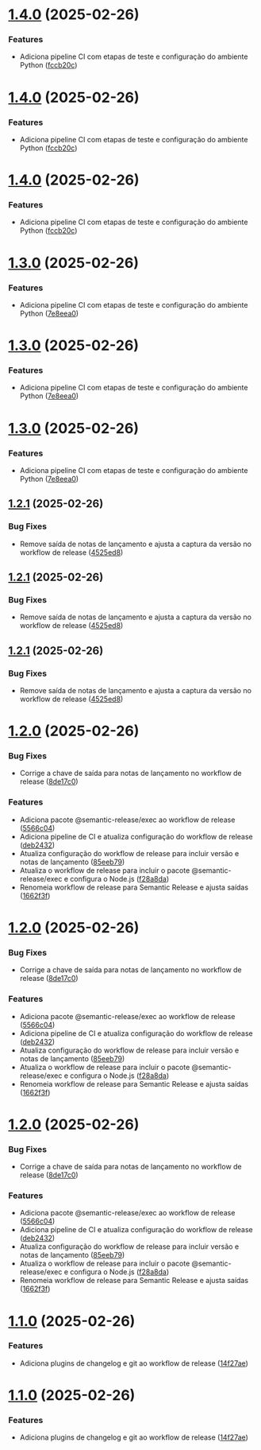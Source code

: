# [1.4.0](https://github.com/davidlimacardoso/simple-python-application/compare/v1.3.0...v1.4.0) (2025-02-26)


### Features

* Adiciona pipeline CI com etapas de teste e configuração do ambiente Python ([fccb20c](https://github.com/davidlimacardoso/simple-python-application/commit/fccb20c9c917b5cf98bdd4c40db4f11c95996d6d))





# [1.4.0](https://github.com/davidlimacardoso/simple-python-application/compare/v1.3.0...v1.4.0) (2025-02-26)


### Features

* Adiciona pipeline CI com etapas de teste e configuração do ambiente Python ([fccb20c](https://github.com/davidlimacardoso/simple-python-application/commit/fccb20c9c917b5cf98bdd4c40db4f11c95996d6d))





# [1.4.0](https://github.com/davidlimacardoso/simple-python-application/compare/v1.3.0...v1.4.0) (2025-02-26)


### Features

* Adiciona pipeline CI com etapas de teste e configuração do ambiente Python ([fccb20c](https://github.com/davidlimacardoso/simple-python-application/commit/fccb20c9c917b5cf98bdd4c40db4f11c95996d6d))

# [1.3.0](https://github.com/davidlimacardoso/simple-python-application/compare/v1.2.1...v1.3.0) (2025-02-26)


### Features

* Adiciona pipeline CI com etapas de teste e configuração do ambiente Python ([7e8eea0](https://github.com/davidlimacardoso/simple-python-application/commit/7e8eea0d99f219ff21aeddc7fa812e8bf909a5c4))





# [1.3.0](https://github.com/davidlimacardoso/simple-python-application/compare/v1.2.1...v1.3.0) (2025-02-26)


### Features

* Adiciona pipeline CI com etapas de teste e configuração do ambiente Python ([7e8eea0](https://github.com/davidlimacardoso/simple-python-application/commit/7e8eea0d99f219ff21aeddc7fa812e8bf909a5c4))





# [1.3.0](https://github.com/davidlimacardoso/simple-python-application/compare/v1.2.1...v1.3.0) (2025-02-26)


### Features

* Adiciona pipeline CI com etapas de teste e configuração do ambiente Python ([7e8eea0](https://github.com/davidlimacardoso/simple-python-application/commit/7e8eea0d99f219ff21aeddc7fa812e8bf909a5c4))

## [1.2.1](https://github.com/davidlimacardoso/simple-python-application/compare/v1.2.0...v1.2.1) (2025-02-26)


### Bug Fixes

* Remove saída de notas de lançamento e ajusta a captura da versão no workflow de release ([4525ed8](https://github.com/davidlimacardoso/simple-python-application/commit/4525ed8330cd9a0d0cfdd17921bf2134aadf6c36))





## [1.2.1](https://github.com/davidlimacardoso/simple-python-application/compare/v1.2.0...v1.2.1) (2025-02-26)


### Bug Fixes

* Remove saída de notas de lançamento e ajusta a captura da versão no workflow de release ([4525ed8](https://github.com/davidlimacardoso/simple-python-application/commit/4525ed8330cd9a0d0cfdd17921bf2134aadf6c36))





## [1.2.1](https://github.com/davidlimacardoso/simple-python-application/compare/v1.2.0...v1.2.1) (2025-02-26)


### Bug Fixes

* Remove saída de notas de lançamento e ajusta a captura da versão no workflow de release ([4525ed8](https://github.com/davidlimacardoso/simple-python-application/commit/4525ed8330cd9a0d0cfdd17921bf2134aadf6c36))

# [1.2.0](https://github.com/davidlimacardoso/simple-python-application/compare/v1.1.0...v1.2.0) (2025-02-26)


### Bug Fixes

* Corrige a chave de saída para notas de lançamento no workflow de release ([8de17c0](https://github.com/davidlimacardoso/simple-python-application/commit/8de17c09f88907386ae63cd265806b423f50ba68))


### Features

* Adiciona pacote @semantic-release/exec ao workflow de release ([5566c04](https://github.com/davidlimacardoso/simple-python-application/commit/5566c04cc33436ea5e14773becea10bce2917f80))
* Adiciona pipeline de CI e atualiza configuração do workflow de release ([deb2432](https://github.com/davidlimacardoso/simple-python-application/commit/deb2432392772a5e6d1834659cc64ba042fa9faf))
* Atualiza configuração do workflow de release para incluir versão e notas de lançamento ([85eeb79](https://github.com/davidlimacardoso/simple-python-application/commit/85eeb792d38e01664f73fc8ebf226294e93083e0))
* Atualiza o workflow de release para incluir o pacote @semantic-release/exec e configura o Node.js ([f28a8da](https://github.com/davidlimacardoso/simple-python-application/commit/f28a8daedec6d580732330544134de1dd641177f))
* Renomeia workflow de release para Semantic Release e ajusta saídas ([1662f3f](https://github.com/davidlimacardoso/simple-python-application/commit/1662f3f0077974b181615c6dd89ee9d9c3156f38))





# [1.2.0](https://github.com/davidlimacardoso/simple-python-application/compare/v1.1.0...v1.2.0) (2025-02-26)


### Bug Fixes

* Corrige a chave de saída para notas de lançamento no workflow de release ([8de17c0](https://github.com/davidlimacardoso/simple-python-application/commit/8de17c09f88907386ae63cd265806b423f50ba68))


### Features

* Adiciona pacote @semantic-release/exec ao workflow de release ([5566c04](https://github.com/davidlimacardoso/simple-python-application/commit/5566c04cc33436ea5e14773becea10bce2917f80))
* Adiciona pipeline de CI e atualiza configuração do workflow de release ([deb2432](https://github.com/davidlimacardoso/simple-python-application/commit/deb2432392772a5e6d1834659cc64ba042fa9faf))
* Atualiza configuração do workflow de release para incluir versão e notas de lançamento ([85eeb79](https://github.com/davidlimacardoso/simple-python-application/commit/85eeb792d38e01664f73fc8ebf226294e93083e0))
* Atualiza o workflow de release para incluir o pacote @semantic-release/exec e configura o Node.js ([f28a8da](https://github.com/davidlimacardoso/simple-python-application/commit/f28a8daedec6d580732330544134de1dd641177f))
* Renomeia workflow de release para Semantic Release e ajusta saídas ([1662f3f](https://github.com/davidlimacardoso/simple-python-application/commit/1662f3f0077974b181615c6dd89ee9d9c3156f38))





# [1.2.0](https://github.com/davidlimacardoso/simple-python-application/compare/v1.1.0...v1.2.0) (2025-02-26)


### Bug Fixes

* Corrige a chave de saída para notas de lançamento no workflow de release ([8de17c0](https://github.com/davidlimacardoso/simple-python-application/commit/8de17c09f88907386ae63cd265806b423f50ba68))


### Features

* Adiciona pacote @semantic-release/exec ao workflow de release ([5566c04](https://github.com/davidlimacardoso/simple-python-application/commit/5566c04cc33436ea5e14773becea10bce2917f80))
* Adiciona pipeline de CI e atualiza configuração do workflow de release ([deb2432](https://github.com/davidlimacardoso/simple-python-application/commit/deb2432392772a5e6d1834659cc64ba042fa9faf))
* Atualiza configuração do workflow de release para incluir versão e notas de lançamento ([85eeb79](https://github.com/davidlimacardoso/simple-python-application/commit/85eeb792d38e01664f73fc8ebf226294e93083e0))
* Atualiza o workflow de release para incluir o pacote @semantic-release/exec e configura o Node.js ([f28a8da](https://github.com/davidlimacardoso/simple-python-application/commit/f28a8daedec6d580732330544134de1dd641177f))
* Renomeia workflow de release para Semantic Release e ajusta saídas ([1662f3f](https://github.com/davidlimacardoso/simple-python-application/commit/1662f3f0077974b181615c6dd89ee9d9c3156f38))

# [1.1.0](https://github.com/davidlimacardoso/simple-python-application/compare/v1.0.0...v1.1.0) (2025-02-26)


### Features

* Adiciona plugins de changelog e git ao workflow de release ([14f27ae](https://github.com/davidlimacardoso/simple-python-application/commit/14f27ae738a32583c47ef5064c89222af6e20c06))





# [1.1.0](https://github.com/davidlimacardoso/simple-python-application/compare/v1.0.0...v1.1.0) (2025-02-26)


### Features

* Adiciona plugins de changelog e git ao workflow de release ([14f27ae](https://github.com/davidlimacardoso/simple-python-application/commit/14f27ae738a32583c47ef5064c89222af6e20c06))
